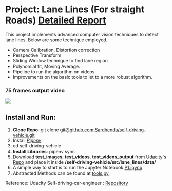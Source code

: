 

# Project: Lane Lines (For straight Roads) [Detailed Report](https://github.com/Sardhendu/self-driving-vehicle/blob/master/src/lane_lines/REPORT.md)

This project implements advanced computer vision techniques to detect lane lines. Below are some technique employed.

  * Camera Calibration, Distortion correction
  * Perspective Transform
  * Sliding Window technique to find lane region
  * Polynomial fit, Moving Average.
  * Pipeline to run the algorithm on videos.
  * Improvements on the basic tools to let to a more robust algorithm.

### 75 frames output video
![](https://github.com/Sardhendu/self-driving-vehicle/blob/master/src/lane_lines/images/laneline_output.gif) 

## Install and Run:
1. **Clone Repo**: git clone [git@github.com:Sardhendu/self-driving-vehicle.git]()
2. Install [*Pipenv*](https://pipenv-fork.readthedocs.io/en/latest/)
3. cd self-driving-vehicle
3. **Install Libraries**: pipenv sync
4. Download **test_images**, **test_videos**, **test_videos_output** from [Udacity's Repo](https://github.com/udacity/CarND-LaneLines-P1) and place it inside  **/self-driving-vehicle/src/lane_lines/data/** 
5. A simple way to start is to run the Jupyter Notebook [P1.ipynb](https://github.com/Sardhendu/self-driving-vehicle/blob/master/src/lane_lines/P1.ipynb)
6. Abstracted Methods can be found at [tools.py](https://github.com/Sardhendu/self-driving-vehicle/blob/master/src/lane_lines/tools.py)

Reference:
Udacity Self-driving-car-engineer : [Repository](https://github.com/udacity/CarND-LaneLines-P1)
